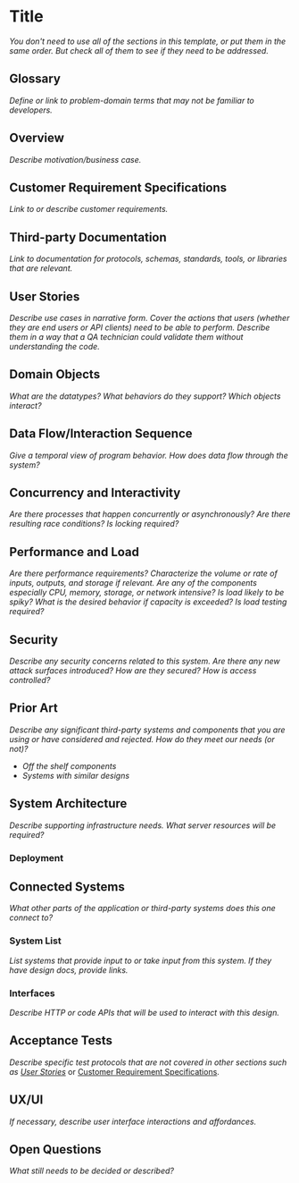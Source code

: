 # Title

*You don't need to use all of the sections in this template, or put them in the same order. But check all of them to see if they need to be addressed.*

## Glossary

*Define or link to problem-domain terms that may not be familiar to developers.*

## Overview

*Describe motivation/business case.*

## Customer Requirement Specifications

*Link to or describe customer requirements.*

## Third-party Documentation

*Link to documentation for protocols, schemas, standards, tools, or libraries that are relevant.*

## User Stories

*Describe use cases in narrative form. Cover the actions that users (whether they are end users or API clients) need to be able to perform. Describe them in a way that a QA technician could validate them without understanding the code.*

## Domain Objects

*What are the datatypes? What behaviors do they support? Which objects interact?*

## Data Flow/Interaction Sequence

*Give a temporal view of program behavior. How does data flow through the system?*

## Concurrency and Interactivity

*Are there processes that happen concurrently or asynchronously? Are there resulting race conditions? Is locking required?*

## Performance and Load

*Are there performance requirements? Characterize the volume or rate of inputs, outputs, and storage if relevant. Are any of the components especially CPU, memory, storage, or network intensive? Is load likely to be spiky? What is the desired behavior if capacity is exceeded? Is load testing required?*

## Security

*Describe any security concerns related to this system. Are there any new attack surfaces introduced? How are they secured? How is access controlled?*

## Prior Art

*Describe any significant third-party systems and components that you are using or have considered and rejected. How do they meet our needs (or not)?*

 - *Off the shelf components*
 - *Systems with similar designs*

## System Architecture

*Describe supporting infrastructure needs. What server resources will be required?*

### Deployment

## Connected Systems

*What other parts of the application or third-party systems  does this one connect to?*

### System List

*List systems that provide input to or take input from this system. If they have design docs, provide links.*

### Interfaces

*Describe HTTP or code APIs that will be used to interact with this design.*

## Acceptance Tests

*Describe specific test protocols that are not covered in other sections such as [User Stories](#user-stories)* or [Customer Requirement Specifications](customer-requirement-specifications).

## UX/UI

*If necessary, describe user interface interactions and affordances.*

## Open Questions

*What still needs to be decided or described?*
